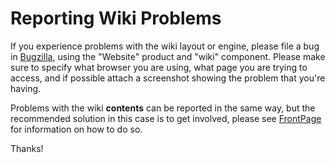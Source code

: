 ---
---
# Reporting Wiki Problems

If you experience problems with the wiki layout or engine, please file a
bug in [Bugzilla](http://bugs.squid-cache.org/), using the "Website"
product and "wiki" component. Please make sure to specify what browser
you are using, what page you are trying to access, and if possible
attach a screenshot showing the problem that you're having.

Problems with the wiki **contents** can be reported in the same way, but
the recommended solution in this case is to get involved, please see
[FrontPage](/FrontPage)
for information on how to do so.

Thanks!
